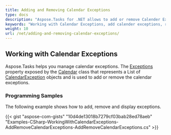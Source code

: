 ```yaml
---
title: Adding and Removing Calendar Exceptions
type: docs
description: "Aspose.Tasks for .NET allows to add or remove Calender Exception using Aspose.Tasks for .NET"
keywords: "Working with Calendar Exceptions, add calender exceptions, remove calender exceptions, Project Calendar Exception, Aspose.Tasks, C#"
weight: 10
url: /net/adding-and-removing-calendar-exceptions/
---
```


## **Working with Calendar Exceptions**
Aspose.Tasks helps you manage calendar exceptions. The [Exceptions](https://apireference.aspose.com/tasks/net/aspose.tasks/calendar/properties/exceptions) property exposed by the [Calendar](https://apireference.aspose.com/tasks/net/aspose.tasks/calendar/) class that represents a List of [CalendarException](https://apireference.aspose.com/tasks/net/aspose.tasks/calendarexception) objects and is used to add or remove the calendar exceptions.
### **Programming Samples**
The following example shows how to add, remove and display exceptions.

{{< gist "aspose-com-gists" "10d4de13018b7279cf03bab28ed78aeb" "Examples-CSharp-WorkingWithCalendarExceptions-AddRemoveCalendarExceptions-AddRemoveCalendarExceptions.cs" >}}
